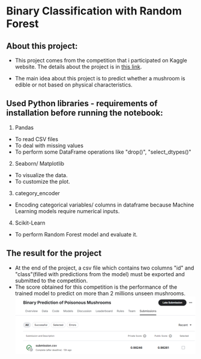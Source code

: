 # Binary Classification with Random Forest

## About this project: 
- This project comes from the competition that i participated on Kaggle website. The details about the project is in [this link](https://www.kaggle.com/competitions/playground-series-s4e8).

- The main idea about this project is to predict whether a mushroom is edible or not based on physical characteristics.

## Used Python libraries - requirements of installation before running the notebook: 
1) Pandas 
- To read CSV files
- To deal with missing values
- To perform some DataFrame operations like "drop()", "select_dtypes()"

2) Seaborn/ Matplotlib
- To visualize the data.
- To customize the plot.

3) category_encoder
- Encoding categorical variables/ columns in dataframe because Machine Learning models require numerical inputs. 

4) Scikit-Learn
- To perform Random Forest model and evaluate it.

## The result for the project
- At the end of the project, a csv file which contains two columns "id" and "class"(filled with predictions from the model) must be exported and submitted to the competition. 
- The score obtained for this competition is the performance of the trained model to predict on more than 2 millions unseen mushrooms. 
![alt text](image.png)
